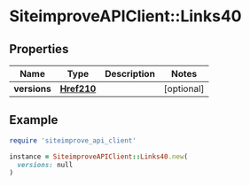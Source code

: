 # SiteimproveAPIClient::Links40

## Properties

| Name | Type | Description | Notes |
| ---- | ---- | ----------- | ----- |
| **versions** | [**Href210**](Href210.md) |  | [optional] |

## Example

```ruby
require 'siteimprove_api_client'

instance = SiteimproveAPIClient::Links40.new(
  versions: null
)
```

